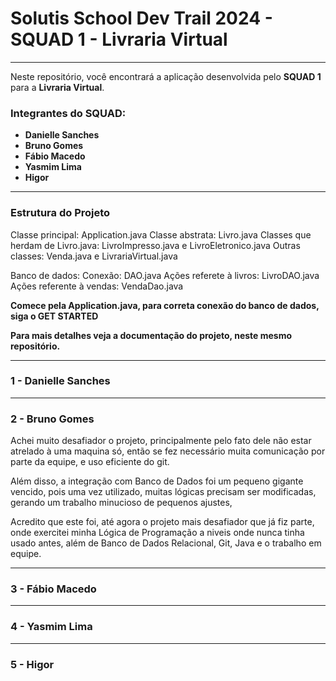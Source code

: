 # Solutis School Dev Trail 2024 - SQUAD 1 - Livraria Virtual

---

Neste repositório, você encontrará a aplicação desenvolvida pelo **SQUAD 1** para a **Livraria Virtual**.

### Integrantes do SQUAD:

- **Danielle Sanches**
- **Bruno Gomes**
- **Fábio Macedo**
- **Yasmim Lima**
- **Higor**

---

### Estrutura do Projeto

Classe principal: Application.java
Classe abstrata: Livro.java
Classes que herdam de Livro.java: LivroImpresso.java e LivroEletronico.java
Outras classes: Venda.java e LivrariaVirtual.java

Banco de dados:
Conexão: DAO.java
Ações referete à livros: LivroDAO.java
Ações referente à vendas: VendaDao.java

**Comece pela Application.java, para correta conexão do banco de dados, siga o GET STARTED**

**Para mais detalhes veja a documentação do projeto, neste mesmo repositório.**

---

### 1 - Danielle Sanches



---

### 2 - Bruno Gomes

Achei muito desafiador o projeto, principalmente pelo fato dele não estar atrelado à uma maquina só, então
se fez necessário muita comunicação por parte da equipe, e uso eficiente do git. 

Além disso, a integração com Banco de Dados foi um pequeno gigante vencido, pois uma vez utilizado, muitas lógicas 
precisam ser modificadas, gerando um trabalho minucioso de pequenos ajustes,

Acredito que este foi, até agora o projeto mais desafiador que já fiz parte, onde exercitei minha Lógica de Programação
a niveis onde nunca tinha usado antes, além de Banco de Dados Relacional, Git, Java e o trabalho em equipe.

---

### 3 - Fábio Macedo



---

### 4 - Yasmim Lima



---

### 5 - Higor


